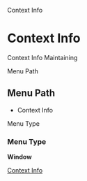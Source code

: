 
Context Info
# Context Info


Context Info Maintaining

Menu Path
## Menu Path



- Context Info

Menu Type
### Menu Type

**Window**


[Context Info](../../window-context-info.md)